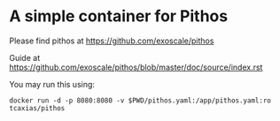 # A simple container for Pithos

Please find pithos at https://github.com/exoscale/pithos

Guide at https://github.com/exoscale/pithos/blob/master/doc/source/index.rst

You may run this using:

    docker run -d -p 8080:8080 -v $PWD/pithos.yaml:/app/pithos.yaml:ro tcaxias/pithos
